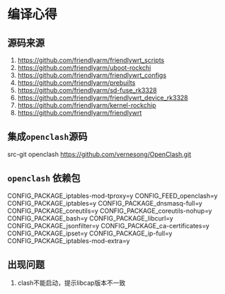# 编译心得

## 源码来源
1. https://github.com/friendlyarm/friendlywrt_scripts
2. https://github.com/friendlyarm/uboot-rockchi
3. https://github.com/friendlyarm/friendlywrt_configs
4. https://github.com/friendlyarm/prebuilts
5. https://github.com/friendlyarm/sd-fuse_rk3328
6. https://github.com/friendlyarm/friendlywrt_device_rk3328
7. https://github.com/friendlyarm/kernel-rockchip
8. https://github.com/friendlyarm/friendlywrt


## 集成`openclash`源码
src-git openclash https://github.com/vernesong/OpenClash.git


## `openclash` 依赖包
>>> 
CONFIG_PACKAGE_iptables-mod-tproxy=y
CONFIG_FEED_openclash=y
CONFIG_PACKAGE_iptables=y
CONFIG_PACKAGE_dnsmasq-full=y
CONFIG_PACKAGE_coreutils=y
CONFIG_PACKAGE_coreutils-nohup=y
CONFIG_PACKAGE_bash=y
CONFIG_PACKAGE_libcurl=y
CONFIG_PACKAGE_jsonfilter=y
CONFIG_PACKAGE_ca-certificates=y
CONFIG_PACKAGE_ipset=y
CONFIG_PACKAGE_ip-full=y
CONFIG_PACKAGE_iptables-mod-extra=y


## 出现问题
1. clash不能启动，提示libcap版本不一致